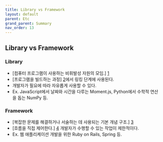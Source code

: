 ```yaml
---
title: Library vs Framework
layout: default
parent: Etc
grand_parent: Summary
nav_order: 13
---
```


## Library vs Framework
### Library
- [컴퓨터 프로그램이 사용하는 비휘발성 자원의 모임.] [1]<br/>
- [프로그램을 빌드하는 과정] [2]에서 링킹 단계에 사용된다.
- 개발자가 필요에 따라 자유롭게 사용할 수 있다.<br/> 
- Ex. JavaScript에서 날짜와 시간을 다루는 Moment.js, Python에서 수학적 연산을 돕는 NumPy 등.<br/>

### Framework
- [복잡한 문제를 해결하거나 서술하는 데 사용되는 기본 개념 구조.] [3]<br/>
- [흐름을 직접 제어한다.] [4] 개발자가 수행할 수 있는 작업이 제한적이다.<br/>
- Ex. 웹 애플리케이션 개발을 위한 Ruby on Rails, Spring 등.<br/>

[1]: https://ko.wikipedia.org/wiki/라이브러리_(컴퓨팅)
[2]: /docs/summary/os/basic/build.html
[3]: https://ko.wikipedia.org/wiki/소프트웨어_프레임워크
[4]: inversion%20of%20control.html